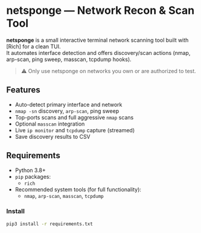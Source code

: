 # netsponge — Network Recon & Scan Tool

**netsponge** is a small interactive terminal network scanning tool built with [Rich] for a clean TUI.  
It automates interface detection and offers discovery/scan actions (nmap, arp-scan, ping sweep, masscan, tcpdump hooks).

> ⚠️ Only use netsponge on networks you own or are authorized to test.

## Features
- Auto-detect primary interface and network
- `nmap -sn` discovery, `arp-scan`, ping sweep
- Top-ports scans and full aggressive `nmap` scans
- Optional `masscan` integration
- Live `ip monitor` and `tcpdump` capture (streamed)
- Save discovery results to CSV

## Requirements
- Python 3.8+
- `pip` packages:
  - `rich`
- Recommended system tools (for full functionality):
  - `nmap`, `arp-scan`, `masscan`, `tcpdump`

### Install
```bash
pip3 install -r requirements.txt
